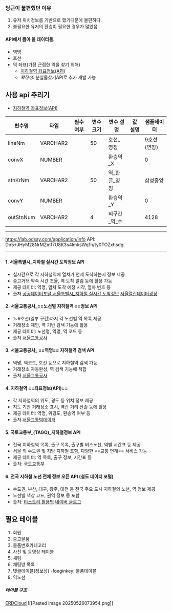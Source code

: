### 당근이 불편했던 이유
1. 유저 위치정보를 기반으로 했기때문에 불편하다.
2. 불필요한 유저의 환승이 필요한 경우가 많았음


#### API에서 뽑아 올 데이터들. 
- 역명
- 호선
- 역 좌표(가장 근접한 역을 찾기 위해)
	- [지하철역 좌표정보(API)](https://t-data.seoul.go.kr/category/dataviewopenapi.do?data_id=1036)
	- *확장성*: 분실물찾기API로 추가 개발 가능

## 사용 api 추리기
- [지하철역 좌표정보(API)](https://t-data.seoul.go.kr/category/dataviewopenapi.do?data_id=1036)

| 변수명       | 타입       | 필수 여부 | 변수 크기 | 변수 설명   | 값 설명 | 샘플데이터   |
| --------- | -------- | ----- | ----- | ------- | ---- | ------- |
| lineNm    | VARCHAR2 |       | 50    | 호선_명칭   |      | 9호선(연장) |
| convX     | NUMBER   |       |       | 환승역_X   |      | 0       |
| stnKrNm   | VARCHAR2 |       | 50    | 역_한글_명칭 |      | 삼성중앙    |
| convY     | NUMBER   |       |       | 환승역_Y   |      | 0       |
| outStnNum | VARCHAR2 |       | 4     | 외구간_역_수 |      | 4128    |


---
https://lab.odsay.com/application/info
API: Dn5+JHyM28NrMZm17U8K3s4lmksWq1h/ty0TOZxhsdg



---

#### **1. 서울특별시_지하철 실시간 도착정보 API**
- 실시간으로 각 지하철역에 열차가 언제 도착하는지 정보 제공
- 중고거래 약속 시간 조율, 역 도착 알림 등에 활용 가능
- 제공 데이터: 역명, 열차 도착 예정 시각, 열차 번호 등
- 출처 
  [공공데이터포털:서울특별시_지하철 실시간 도착정보](https://www.data.go.kr/data/15058052/openapi.do)
  [서울열린데이터광장](https://data.seoul.go.kr/dataList/OA-12764/F/1/datasetView.do)

#### **2. 서울교통공사_==노선별 지하철역 ==정보 API**
- 1~9호선(일부 구간)까지 각 노선별 역 목록 제공
- 거래장소 제안, 역 기반 검색 기능에 활용
- 제공 데이터: 노선명, 역명, 역 코드 등
- 출처 
  [서울교통공사](https://www.data.go.kr/data/15058404/openapi.do)

#### **3. 서울교통공사_ ==역명== 지하철역 검색 API**
- 역명, 역코드, 호선 등으로 지하철역 검색 가능
- 거래장소 자동완성, 역 검색 기능에 적합
- 출처
  [서울교통공사](https://www.data.go.kr/data/15057719/openapi.do)

#### **4. 지하철역 ==좌표정보(API)**==
- 각 지하철역의 위도, 경도 등 위치 정보 제공
- 지도 기반 거래장소 표시, 역간 거리 산출 등에 활용
- 제공 데이터: 역명, 위경도, 환승역 여부 등
- 출처
  [서울교통빅데이터](https://t-data.seoul.go.kr/category/dataviewopenapi.do?data_id=1036)

#### **5. 국토교통부_(TAGO)_지하철정보 API**
- 전국 지하철역 목록, 출구 목록, 출구별 버스노선, 역별 시간표 등 제공
- 서울 외 수도권 및 지방 지하철 포함, 다양한 ==교통 연계== 서비스 가능
- 제공 데이터: 역 목록, 출구 정보, 시간표 등
- 출처: 
  [국토교통부](https://www.data.go.kr/data/15098554/openapi.do)

#### **6. 전국 지하철 노선 전체 정보 오픈 API (철도 데이터 포털)**
- 수도권, 부산, 대구, 광주, 대전 등 전국 주요 도시 지하철의 노선, 역 정보 제공
- 노선별 색상 코드, 권역 정보 등 포함
- 출처:
  [티스토리 활용법](https://chuun92.tistory.com/63)
  [네이버 글로그](https://blog.naver.com/yug311861/221965786543)



## 필요 테이블
1. 회원
2. 중고물품
3. 물품번호카테고리
4. 사진 및 동영상 테이블
5. 채팅
6. 채팅방 목록
7. 댓글테이블(정보성) -foeginkey: 물품테이블
8. 역노선 
##### 테이블 구조
[ERDCloud](https://www.erdcloud.com/d/gMWFgvvawcCZYK2RK)
![[Pasted image 20250526073954.png]]